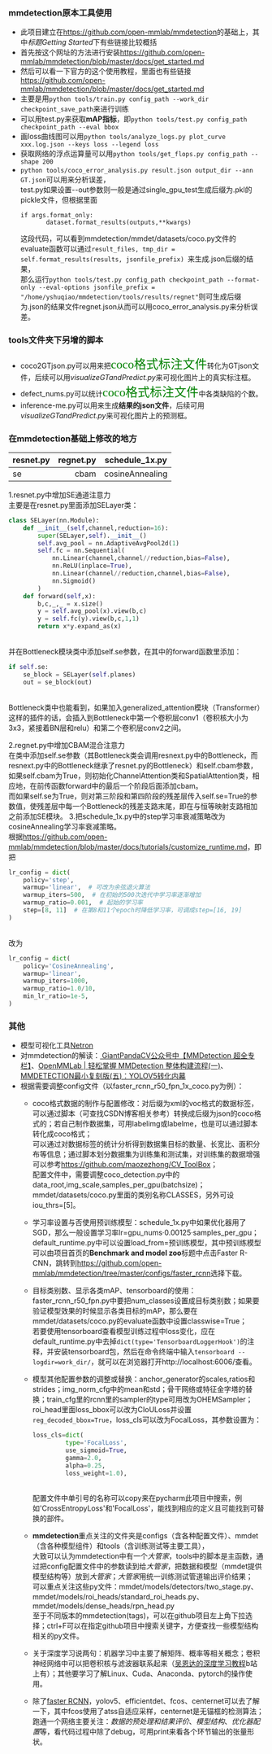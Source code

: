 ### mmdetection原本工具使用
- 此项目建立在<https://github.com/open-mmlab/mmdetection>的基础上，其中<i>标题Getting Started</i>下有些链接比较概括
- 首先按这个网址的方法进行安装<https://github.com/open-mmlab/mmdetection/blob/master/docs/get_started.md>
- 然后可以看一下官方的这个使用教程，里面也有些链接<https://github.com/open-mmlab/mmdetection/blob/master/docs/get_started.md>
- 主要是用`python tools/train.py config_path --work_dir checkpoint_save_path`来进行训练
- 可以用test.py来获取<b>mAP指标</b>，即`python tools/test.py config_path checkpoint_path --eval bbox`
- 画loss曲线图可以用`python tools/analyze_logs.py plot_curve xxx.log.json --keys loss --legend loss`
- 获取网络的浮点运算量可以用`python tools/get_flops.py config_path --shape 200`
- `python tools/coco_error_analysis.py result.json output_dir --ann GT.json`可以用来分析误差，
<br>test.py如果设置--out参数则一般是通过single_gpu_test生成后缀为.pkl的pickle文件，但根据里面
    ```
    if args.format_only:
           dataset.format_results(outputs,**kwargs)
    ```
    这段代码，可以看到mmdetection/mmdet/datasets/coco.py文件的evaluate函数可以通过`result_files, tmp_dir = self.format_results(results, jsonfile_prefix) `来生成.json后缀的结果，
    <br>那么运行`python tools/test.py config_path checkpoint_path --format-only --eval-options jsonfile_prefix = "/home/yshuqiao/mmdetection/tools/results/regnet"`则可生成后缀为.json的结果文件regnet.json从而可以用coco_error_analysis.py来分析误差。

### tools文件夹下另增的脚本
- coco2GTjson.py可以用来把<font face="黑体" color=#008000 size=5>coco格式标注文件</font>转化为GTjson文件，后续可以用*visualizeGTandPredict.py*来可视化图片上的真实标注框。
- defect_nums.py可以统计<font face="黑体" color=green size=5>coco格式标注文件</font>中各类缺陷的个数。
- inference-me.py可以用来生成**结果的json文件**，后续可用*visualizeGTandPredict.py*来可视化图片上的预测框。

### 在mmdetection基础上修改的地方
|resnet.py|regnet.py|schedule_1x.py|
|:------|------:|:-------:|
|se|cbam|cosineAnnealing|

1.resnet.py中增加SE通道注意力
<br>主要是在resnet.py里面添加SELayer类：
```python
class SELayer(nn.Module):
    def __init__(self,channel,reduction=16):
        super(SELayer,self).__init__()
        self.avg_pool = nn.AdaptiveAvgPool2d(1)
        self.fc = nn.Sequential(
            nn.Linear(channel,channel//reduction,bias=False),
            nn.ReLU(inplace=True),
            nn.Linear(channel//reduction,channel,bias=False),
            nn.Sigmoid()
        )
    def forward(self,x):
        b,c,_,_ = x.size()
        y = self.avg_pool(x).view(b,c)
        y = self.fc(y).view(b,c,1,1)
        return x*y.expand_as(x)
```
<br>并在Bottleneck模块类中添加self.se参数，在其中的forward函数里添加：
```python
if self.se:
    se_block = SELayer(self.planes)
    out = se_block(out)
```
<br>Bottleneck类中也能看到，如果加入generalized_attention模块（Transformer）这样的插件的话，会插入到Bottleneck中第一个卷积层conv1（卷积核大小为3x3，紧接着BN层和relu）和第二个卷积层conv2之间。

2.regnet.py中增加CBAM混合注意力
<br>在类中添加self.se参数（其Bottleneck类会调用resnext.py中的Bottleneck，而resnext.py中的Bottleneck继承了resnet.py的Bottleneck）和self.cbam参数，
<br>如果self.cbam为True，则初始化ChannelAttention类和SpatialAttention类，相应地，在前传函数forward中的最后一个阶段后面添加cbam。
<br>而如果self.se为True，则对第三阶段和第四阶段的残差层传入self.se=True的参数值，使残差层中每一个Bottleneck的残差支路末尾，即在与恒等映射支路相加之前添加SE模块。
3.把schedule_1x.py中的step学习率衰减策略改为cosineAnnealing学习率衰减策略。
<br>根据<https://github.com/open-mmlab/mmdetection/blob/master/docs/tutorials/customize_runtime.md>，即把
```python
lr_config = dict(
    policy='step',
    warmup='linear',  # 可改为余弦退火算法
    warmup_iters=500,  # 在初始的500次迭代中学习率逐渐增加
    warmup_ratio=0.001,  # 起始的学习率
    step=[8, 11]  # 在第8和11个epoch时降低学习率，可调成step=[16, 19]
)
```
<br>改为
```python
lr_config = dict(
    policy='CosineAnnealing',
    warmup='linear',
    warmup_iters=1000,
    warmup_ratio=1.0/10,
    min_lr_ratio=1e-5,
)
```

### 其他
- 模型可视化工具[Netron](https://github.com/lutzroeder/Netron)
- 对mmdetection的解读：[ GiantPandaCV公众号中【MMDetection 超全专栏】][1]、[OpenMMLab | 轻松掌握 MMDetection 整体构建流程(一)][2]、[MMDETECTION最小复刻版(五)：YOLOV5转化内幕][3]
- 根据需要调整config文件（以faster_rcnn_r50_fpn_1x_coco.py为例）：
   - coco格式数据的制作与配置修改：对后缀为xml的voc格式的数据标签，可以通过脚本（可查找CSDN博客相关参考）转换成后缀为json的coco格式的；若自己制作数据集，可用labelimg或labelme，也是可以通过脚本转化成coco格式；
   <br>可以通过对数据标签的统计分析得到数据集目标的数量、长宽比、面积分布等信息；通过脚本划分数据集为训练集和测试集，对训练集的数据增强可以参考<https://github.com/maozezhong/CV_ToolBox>；
   <br>配置文件中，需要调整coco_detection.py中的data_root,img_scale,samples_per_gpu(batchsize)；mmdet/datasets/coco.py里面的类别名称CLASSES，另外可设iou_thrs=[5]。
   - 学习率设置与否使用预训练模型：schedule_1x.py中如果优化器用了SGD，那么一般设置学习率lr=gpu_nums·0.00125·samples_per_gpu；default_runtime.py中可以设置load_from=预训练模型，其中预训练模型可以由项目首页的**Benchmark and model zoo**标题中点击Faster R-CNN，跳转到<https://github.com/open-mmlab/mmdetection/tree/master/configs/faster_rcnn>选择下载。
   - 目标类别数、显示各类mAP、tensorboard的使用：faster_rcnn_r50_fpn.py中要把num_classes设置成目标类别数；如果要验证模型效果的时候显示各类目标的mAP，那么要在mmdet/datasets/coco.py的evaluate函数中设置classwise=True；
   <br>若要使用tensorboard查看模型训练过程中loss变化，应在default_runtime.py中去掉`dict(type='TensorboardLoggerHook')`的注释，并安装tensorboard包，然后在命令终端中输入`tensorboard --logdir=work_dir/`，就可以在浏览器打开http://localhost:6006/查看。
   - 模型其他配置参数的调整或替换：anchor_generator的scales,ratios和strides；img_norm_cfg中的mean和std；骨干网络或特征金字塔的替换；train_cfg里的rcnn里的sampler的type可用改为OHEMSampler；
   <br>roi_head里面loss_bbox可以改为CIoULoss并设置`reg_decoded_bbox=True`，loss_cls可以改为FocalLoss，其参数设置为：
       ```python
       loss_cls=dict(
                type='FocalLoss',
                use_sigmoid=True,
                gamma=2.0,
                alpha=0.25,
                loss_weight=1.0),
       ```
       <br>配置文件中单引号的名称可以copy来在pycharm此项目中搜索，例如'CrossEntropyLoss'和'FocalLoss'，能找到相应的定义且可能找到可替换的部件。
   
   - **mmdetection**重点关注的文件夹是configs（含各种配置文件）、mmdet（含各种模型组件）和tools（含训练测试等主要工具），
   <br>大致可以认为mmdetection中有一个*大管家*，tools中的脚本是主函数，通过把config配置文件中的参数读到给*大管家*，把数据和模型（mmdet提供模型结构等）放到*大管家*；*大管家*用统一训练测试管道输出评价结果；
   <br>可以重点关注这些py文件：mmdet/models/detectors/two_stage.py、mmdet/models/roi_heads/standard_roi_heads.py、mmdet/models/dense_heads/rpn_head.py
   <br>至于不同版本的mmdetection(tags)，可以在github项目左上角下拉选择；ctrl+F可以在指定github项目中搜索关键字，方便查找一些模型结构相关的py文件。
   - 关于深度学习说两句：机器学习中主要了解矩阵、概率等相关概念；卷积神经网络中可以把卷积核与滤波器联系起来（[吴恩达的深度学习教程][4]b站上有）；其他要学习了解Linux、Cuda、Anaconda、pytorch的操作使用。
   - 除了[faster RCNN](https://zhuanlan.zhihu.com/p/137454940?utm_source=wechat_session&utm_medium=social&utm_oi=57622111715328)，yolov5、efficientdet、fcos、centernet可以去了解一下，其中fcos使用了atss自适应采样，centernet是无锚框的检测算法；
   <br>跑通一个网络主要关注：*数据的预处理和结果评价*、*模型结构*、*优化器配置*等，看代码过程中除了debug，可用print来看各个环节输出的张量形状。

[1]:https://mp.weixin.qq.com/s/LslHGseIj8fO001Vf0C9pA
[2]:https://mp.weixin.qq.com/s/vcFH5gChIYGxFeFxuwEzAw
[3]:https://www.freesion.com/article/87631393267/
[4]:http://www.bilibili.com/video/BV18J411R7dT?p=1&share_medium=android&share_source=qq&bbid=XY64998611229D67449BCE373319CE1C58780&ts=1624438367556